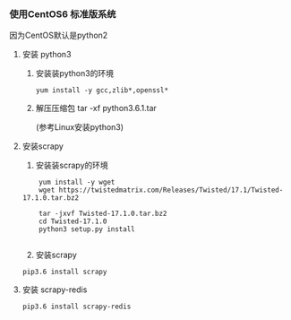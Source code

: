 ### 使用CentOS6 标准版系统

因为CentOS默认是python2

1. 安装 python3

    1. 安装装python3的环境
        ```    
        yum install -y gcc,zlib*,openssl*
        ```
    2. 解压压缩包
        tar -xf python3.6.1.tar
        
        (参考Linux安装python3)
2. 安装scrapy
    1. 安装装scrapy的环境
    
    ```
        yum install -y wget
        wget https://twistedmatrix.com/Releases/Twisted/17.1/Twisted-17.1.0.tar.bz2
        
        tar -jxvf Twisted-17.1.0.tar.bz2  
        cd Twisted-17.1.0  
        python3 setup.py install
        
    ```
    2. 安装scrapy
    ```
    pip3.6 install scrapy
    ```
3. 安装 scrapy-redis
    ```
    pip3.6 install scrapy-redis
        

